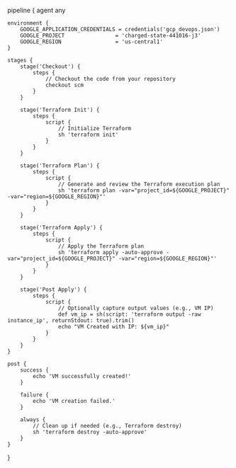 pipeline {
    agent any

    environment {
        GOOGLE_APPLICATION_CREDENTIALS = credentials('gcp_devops.json')
        GOOGLE_PROJECT                = 'charged-state-441016-j3'
        GOOGLE_REGION                 = 'us-central1'
    }

    stages {
        stage('Checkout') {
            steps {
                // Checkout the code from your repository
                checkout scm
            }
        }

        stage('Terraform Init') {
            steps {
                script {
                    // Initialize Terraform
                    sh 'terraform init'
                }
            }
        }

        stage('Terraform Plan') {
            steps {
                script {
                    // Generate and review the Terraform execution plan
                    sh 'terraform plan -var="project_id=${GOOGLE_PROJECT}" -var="region=${GOOGLE_REGION}"'
                }
            }
        }

        stage('Terraform Apply') {
            steps {
                script {
                    // Apply the Terraform plan
                    sh 'terraform apply -auto-approve -var="project_id=${GOOGLE_PROJECT}" -var="region=${GOOGLE_REGION}"'
                }
            }
        }

        stage('Post Apply') {
            steps {
                script {
                    // Optionally capture output values (e.g., VM IP)
                    def vm_ip = sh(script: 'terraform output -raw instance_ip', returnStdout: true).trim()
                    echo "VM Created with IP: ${vm_ip}"
                }
            }
        }
    }

    post {
        success {
            echo 'VM successfully created!'
        }

        failure {
            echo 'VM creation failed.'
        }

        always {
            // Clean up if needed (e.g., Terraform destroy)
            sh 'terraform destroy -auto-approve'
        }
    }
}
